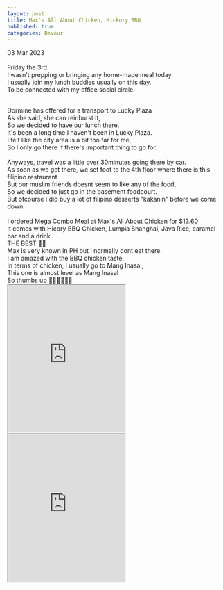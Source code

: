 ```yaml
---
layout: post
title: Max's All About Chicken, Hickory BBQ
published: true
categories: Devour
---
```

03 Mar 2023
<br>
<br>
Friday the 3rd. 
<br>
I wasn't prepping or bringing any home-made meal today.
<br>
I usually join my lunch buddies usually on this day.
<br>
To be connected with my office social circle.
<br>
<!--more-->
<br>
Dormine has offered for a transport to Lucky Plaza
<br>
As she said, she can reinburst it,
<br>
So we decided to have our lunch there.
<br>
It's been a long time I haven't been in Lucky Plaza.
<br>
I felt like the city area is a bit too far for me,
<br>
So I only go there if there's important thing to go for.
<br>
<br>
Anyways, travel was a little over 30minutes going there by car.
<br>
As soon as we get there, we set foot to the 4th floor where there is this filipino restaurant
<br>
But our muslim friends doesnt seem to like any of the food,
<br>
So we decided to just go in the basement foodcourt.
<br>
But ofcourse I did buy a lot of filipino desserts "kakanin" before we come down.
<br>
<br>
I ordered Mega Combo Meal at Max's All About Chicken for $13.60
<br>
It comes with Hicory BBQ Chicken, Lumpia Shanghai, Java Rice, caramel bar and a drink.
<br>
THE BEST 👌🏼
<br>
Max is very known in PH but I normally dont eat there.
<br>
I am amazed with the BBQ chicken taste.
<br>
In terms of chicken, I usually go to Mang Inasal,
<br>
This one is almost level as Mang Inasal
<br>
So thumbs up 👌🏼👌🏼👌🏼
<br>
<iframe src="https://drive.google.com/file/d/1s72ifgnoNkt5lhrOHPCHVFTQwzFBCic_/preview" width="270" height="340" allow="autoplay"></iframe>
<iframe src="https://drive.google.com/file/d/1I3EzJwYlr-BZFSfkRMg_qvmY6geMFrN1/preview" width="270" height="340" allow="autoplay"></iframe>
